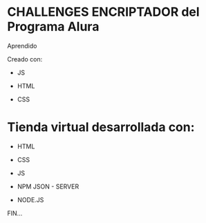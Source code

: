 # CHALLENGES ENCRIPTADOR del Programa Alura

Aprendido

Creado con:

- JS

- HTML

- CSS

# Tienda virtual desarrollada con:

- HTML

- CSS

- JS

- NPM JSON - SERVER

- NODE.JS

FIN...
